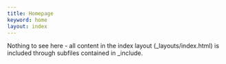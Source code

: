 ```yaml
---
title: Homepage
keyword: home
layout: index
---
```


Nothing to see here - all content in the index layout (_layouts/index.html) is included through subfiles contained in _include.
